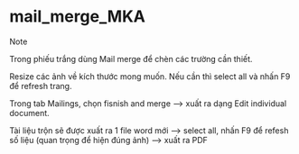 # mail_merge_MKA

Note

Trong phiếu trắng dùng Mail merge để chèn các trường cần thiết.

Resize các ảnh về kích thước mong muốn. Nếu cần thì select all và nhấn F9 để refresh trang.

Trong tab Mailings, chọn fisnish and merge --> xuất ra dạng Edit individual document.

Tài liệu trộn sẽ được xuất ra 1 file word mới --> select all, nhấn F9 để refesh số liệu (quan trọng để hiện đúng ảnh) --> xuất ra PDF

